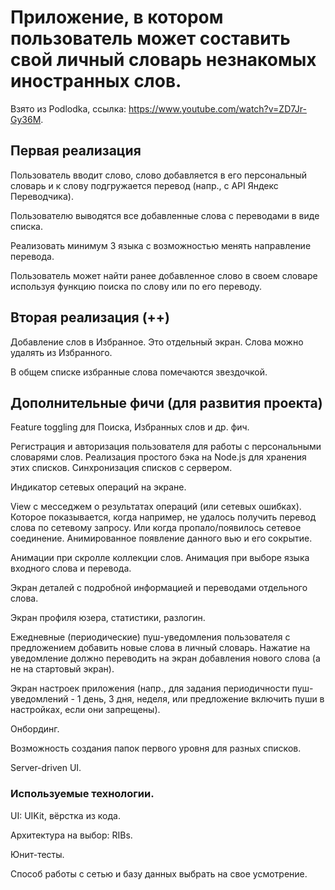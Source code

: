 # Приложение, в котором пользователь может составить свой личный словарь незнакомых иностранных слов.

Взято из Podlodka, ссылка: https://www.youtube.com/watch?v=ZD7Jr-Gy36M.

## Первая реализация

Пользователь вводит слово, слово добавляется в его персональный словарь и к слову подгружается перевод (напр., с API Яндекс Переводчика).

Пользователю выводятся все добавленные слова с переводами в виде списка.

Реализовать минимум 3 языка с возможностью менять направление перевода.

Пользователь может найти ранее добавленное слово в своем словаре используя функцию поиска по слову или по его переводу.

## Вторая реализация (++)

Добавление слов в Избранное. Это отдельный экран. Слова можно удалять из Избранного.

В общем списке избранные слова помечаются звездочкой.

## Дополнительные фичи (для развития проекта)

Feature toggling для Поиска, Избранных слов и др. фич.

Регистрация и авторизация пользователя для работы с персональными словарями слов. Реализация простого бэка на Node.js для хранения этих списков. Синхронизация списков с сервером. 

Индикатор сетевых операций на экране.

View с месседжем о результатах операций (или сетевых ошибках). Которое показывается, когда например, не удалось получить перевод слова по сетевому запросу. Или когда пропало/появилось сетевое соединение. Анимированное появление данного вью и его сокрытие.

Анимации при скролле коллекции слов. Анимация при выборе языка входного слова и перевода.

Экран деталей с подробной информацией и переводами отдельного слова.

Экран профиля юзера, статистики, разлогин.

Ежедневные (периодические) пуш-уведомления пользователя с предложением добавить новые слова в личный словарь. Нажатие на уведомление должно переводить на экран добавления нового слова (а не на стартовый экран).

Экран настроек приложения (напр., для задания периодичности пуш-уведомлений - 1 день, 3 дня, неделя, или предложение включить пуши в настройках, если они запрещены).

Онбординг.

Возможность создания папок первого уровня для разных списков.

Server-driven UI.

### Используемые технологии.

UI: UIKit, вёрстка из кода.

Архитектура на выбор: RIBs.

Юнит-тесты.

Способ работы с сетью и базу данных выбрать на свое усмотрение.
